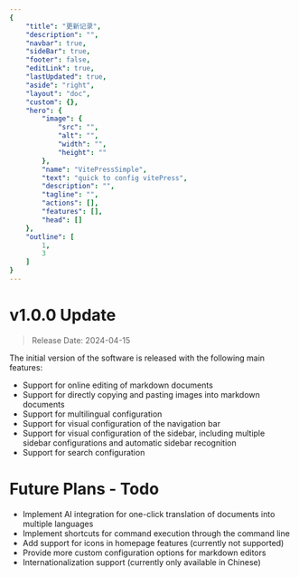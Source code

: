 ```yaml
---
{
    "title": "更新记录",
    "description": "",
    "navbar": true,
    "sideBar": true,
    "footer": false,
    "editLink": true,
    "lastUpdated": true,
    "aside": "right",
    "layout": "doc",
    "custom": {},
    "hero": {
        "image": {
            "src": "",
            "alt": "",
            "width": "",
            "height": ""
        },
        "name": "VitePressSimple",
        "text": "quick to config vitePress",
        "description": "",
        "tagline": "",
        "actions": [],
        "features": [],
        "head": []
    },
    "outline": [
        1,
        3
    ]
}
---
```


# v1.0.0 Update

> Release Date: 2024-04-15

The initial version of the software is released with the following main features:

* Support for online editing of markdown documents
* Support for directly copying and pasting images into markdown documents
* Support for multilingual configuration
* Support for visual configuration of the navigation bar
* Support for visual configuration of the sidebar, including multiple sidebar configurations and automatic sidebar recognition
* Support for search configuration

# Future Plans - Todo

* Implement AI integration for one-click translation of documents into multiple languages
* Implement shortcuts for command execution through the command line
* Add support for icons in homepage features (currently not supported)
* Provide more custom configuration options for markdown editors
* Internationalization support (currently only available in Chinese)
